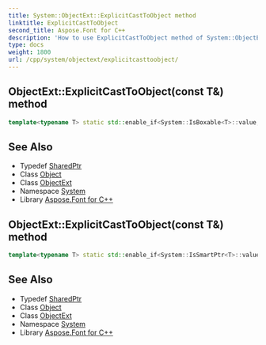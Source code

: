 ```yaml
---
title: System::ObjectExt::ExplicitCastToObject method
linktitle: ExplicitCastToObject
second_title: Aspose.Font for C++
description: 'How to use ExplicitCastToObject method of System::ObjectExt class in C++.'
type: docs
weight: 1800
url: /cpp/system/objectext/explicitcasttoobject/
---
```

## ObjectExt::ExplicitCastToObject(const T\&) method




```cpp
template<typename T> static std::enable_if<System::IsBoxable<T>::value, System::SharedPtr<System::Object>>::type System::ObjectExt::ExplicitCastToObject(const T &value)
```

## See Also

* Typedef [SharedPtr](../../sharedptr/)
* Class [Object](../../object/)
* Class [ObjectExt](../)
* Namespace [System](../../)
* Library [Aspose.Font for C++](../../../)
## ObjectExt::ExplicitCastToObject(const T\&) method




```cpp
template<typename T> static std::enable_if<System::IsSmartPtr<T>::value, System::SharedPtr<System::Object>>::type System::ObjectExt::ExplicitCastToObject(const T &value)
```

## See Also

* Typedef [SharedPtr](../../sharedptr/)
* Class [Object](../../object/)
* Class [ObjectExt](../)
* Namespace [System](../../)
* Library [Aspose.Font for C++](../../../)
